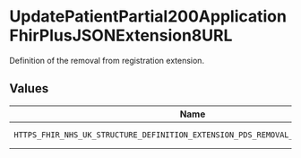 # UpdatePatientPartial200ApplicationFhirPlusJSONExtension8URL

Definition of the removal from registration extension.


## Values

| Name                                                                             | Value                                                                            |
| -------------------------------------------------------------------------------- | -------------------------------------------------------------------------------- |
| `HTTPS_FHIR_NHS_UK_STRUCTURE_DEFINITION_EXTENSION_PDS_REMOVAL_FROM_REGISTRATION` | https://fhir.nhs.uk/StructureDefinition/Extension-PDS-RemovalFromRegistration    |